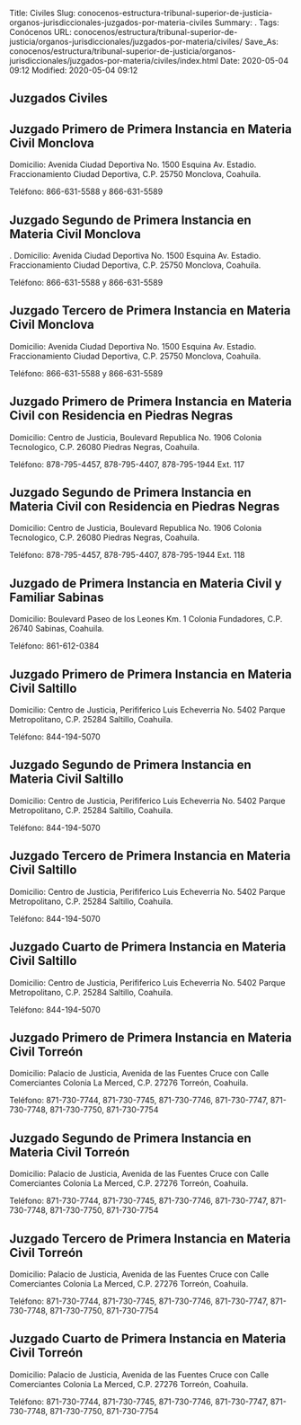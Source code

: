 Title: Civiles
Slug: conocenos-estructura-tribunal-superior-de-justicia-organos-jurisdiccionales-juzgados-por-materia-civiles
Summary: .
Tags: Conócenos
URL: conocenos/estructura/tribunal-superior-de-justicia/organos-jurisdiccionales/juzgados-por-materia/civiles/
Save_As: conocenos/estructura/tribunal-superior-de-justicia/organos-jurisdiccionales/juzgados-por-materia/civiles/index.html
Date: 2020-05-04 09:12
Modified: 2020-05-04 09:12


## Juzgados Civiles

## Juzgado Primero de Primera Instancia en Materia Civil Monclova

Domicilio: Avenida Ciudad Deportiva No. 1500 Esquina Av. Estadio.
Fraccionamiento Ciudad Deportiva, C.P. 25750 Monclova, Coahuila.

Teléfono: 866-631-5588 y 866-631-5589

## Juzgado Segundo de Primera Instancia en Materia Civil Monclova
.
Domicilio: Avenida Ciudad Deportiva No. 1500 Esquina Av. Estadio.
Fraccionamiento Ciudad Deportiva, C.P. 25750 Monclova, Coahuila.

Teléfono: 866-631-5588 y 866-631-5589

## Juzgado Tercero de Primera Instancia en Materia Civil Monclova

Domicilio: Avenida Ciudad Deportiva No. 1500 Esquina Av. Estadio.
Fraccionamiento Ciudad Deportiva, C.P. 25750 Monclova, Coahuila.

Teléfono: 866-631-5588 y 866-631-5589

## Juzgado Primero de Primera Instancia en Materia Civil con Residencia en Piedras Negras

Domicilio: Centro de Justicia, Boulevard Republica No. 1906 Colonia Tecnologico,
C.P. 26080 Piedras Negras, Coahuila.

Teléfono: 878-795-4457, 878-795-4407, 878-795-1944 Ext. 117

## Juzgado Segundo de Primera Instancia en Materia Civil con Residencia en Piedras Negras

Domicilio: Centro de Justicia, Boulevard Republica No. 1906 Colonia Tecnologico,
C.P. 26080 Piedras Negras, Coahuila.

Teléfono: 878-795-4457, 878-795-4407, 878-795-1944 Ext. 118

## Juzgado de Primera Instancia en Materia Civil y Familiar Sabinas

Domicilio: Boulevard Paseo de los Leones Km. 1 Colonia Fundadores,
C.P. 26740 Sabinas, Coahuila.

Teléfono: 861-612-0384

## Juzgado Primero de Primera Instancia en Materia Civil Saltillo

Domicilio: Centro de Justicia, Perififerico Luis Echeverria No. 5402 Parque Metropolitano,
C.P. 25284 Saltillo, Coahuila.

Teléfono: 844-194-5070

## Juzgado Segundo de Primera Instancia en Materia Civil Saltillo

Domicilio: Centro de Justicia, Perififerico Luis Echeverria No. 5402 Parque Metropolitano,
C.P. 25284 Saltillo, Coahuila.

Teléfono: 844-194-5070

## Juzgado Tercero de Primera Instancia en Materia Civil Saltillo

Domicilio: Centro de Justicia, Perififerico Luis Echeverria No. 5402 Parque Metropolitano,
C.P. 25284 Saltillo, Coahuila.

Teléfono: 844-194-5070

## Juzgado Cuarto de Primera Instancia en Materia Civil Saltillo

Domicilio: Centro de Justicia, Perififerico Luis Echeverria No. 5402 Parque Metropolitano,
C.P. 25284 Saltillo, Coahuila.

Teléfono: 844-194-5070

## Juzgado Primero de Primera Instancia en Materia Civil Torreón

Domicilio: Palacio de Justicia, Avenida de las Fuentes Cruce con Calle Comerciantes Colonia La Merced,
C.P. 27276 Torreón, Coahuila.

Teléfono: 871-730-7744, 871-730-7745, 871-730-7746, 871-730-7747, 871-730-7748, 871-730-7750, 871-730-7754

## Juzgado Segundo de Primera Instancia en Materia Civil Torreón

Domicilio: Palacio de Justicia, Avenida de las Fuentes Cruce con Calle Comerciantes Colonia La Merced,
C.P. 27276 Torreón, Coahuila.

Teléfono: 871-730-7744, 871-730-7745, 871-730-7746, 871-730-7747, 871-730-7748, 871-730-7750, 871-730-7754

## Juzgado Tercero de Primera Instancia en Materia Civil Torreón

Domicilio: Palacio de Justicia, Avenida de las Fuentes Cruce con Calle Comerciantes Colonia La Merced,
C.P. 27276 Torreón, Coahuila.

Teléfono: 871-730-7744, 871-730-7745, 871-730-7746, 871-730-7747, 871-730-7748, 871-730-7750, 871-730-7754

## Juzgado Cuarto de Primera Instancia en Materia Civil Torreón

Domicilio: Palacio de Justicia, Avenida de las Fuentes Cruce con Calle Comerciantes Colonia La Merced,
C.P. 27276 Torreón, Coahuila.

Teléfono: 871-730-7744, 871-730-7745, 871-730-7746, 871-730-7747, 871-730-7748, 871-730-7750, 871-730-7754



